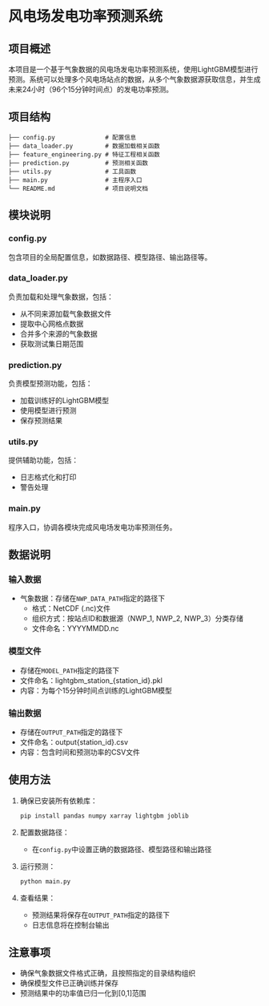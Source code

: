 # 风电场发电功率预测系统

## 项目概述

本项目是一个基于气象数据的风电场发电功率预测系统，使用LightGBM模型进行预测。系统可以处理多个风电场站点的数据，从多个气象数据源获取信息，并生成未来24小时（96个15分钟时间点）的发电功率预测。

## 项目结构
```
├── config.py              # 配置信息
├── data_loader.py         # 数据加载相关函数
├── feature_engineering.py # 特征工程相关函数
├── prediction.py          # 预测相关函数
├── utils.py               # 工具函数
├── main.py                # 主程序入口
└── README.md              # 项目说明文档
```

## 模块说明

### config.py

包含项目的全局配置信息，如数据路径、模型路径、输出路径等。

### data_loader.py

负责加载和处理气象数据，包括：
- 从不同来源加载气象数据文件
- 提取中心网格点数据
- 合并多个来源的气象数据
- 获取测试集日期范围

### prediction.py

负责模型预测功能，包括：
- 加载训练好的LightGBM模型
- 使用模型进行预测
- 保存预测结果

### utils.py

提供辅助功能，包括：
- 日志格式化和打印
- 警告处理

### main.py

程序入口，协调各模块完成风电场发电功率预测任务。

## 数据说明

### 输入数据

- 气象数据：存储在`NWP_DATA_PATH`指定的路径下
  - 格式：NetCDF (.nc)文件
  - 组织方式：按站点ID和数据源（NWP_1, NWP_2, NWP_3）分类存储
  - 文件命名：YYYYMMDD.nc

### 模型文件

- 存储在`MODEL_PATH`指定的路径下
- 文件命名：lightgbm_station_{station_id}.pkl
- 内容：为每个15分钟时间点训练的LightGBM模型

### 输出数据

- 存储在`OUTPUT_PATH`指定的路径下
- 文件命名：output{station_id}.csv
- 内容：包含时间和预测功率的CSV文件

## 使用方法

1. 确保已安装所有依赖库：
   ```bash
   pip install pandas numpy xarray lightgbm joblib
   ```

2. 配置数据路径：
   - 在`config.py`中设置正确的数据路径、模型路径和输出路径

3. 运行预测：
   ```bash
   python main.py
   ```

4. 查看结果：
   - 预测结果将保存在`OUTPUT_PATH`指定的路径下
   - 日志信息将在控制台输出

## 注意事项

- 确保气象数据文件格式正确，且按照指定的目录结构组织
- 确保模型文件已正确训练并保存
- 预测结果中的功率值已归一化到[0,1]范围
```